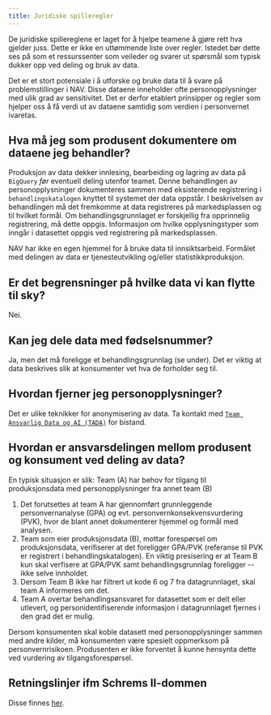 ```yaml
---
title: Juridiske spilleregler
---
```

De juridiske spillereglene er laget for å hjelpe teamene å gjøre rett hva gjelder juss.
Dette er ikke en uttømmende liste over regler.
Istedet bør dette ses på som et ressurssenter som veileder og svarer ut spørsmål som typisk dukker opp ved deling og bruk av data.

Det er et stort potensiale i å utforske og bruke data til å svare på problemstillinger i NAV.
Disse dataene inneholder ofte personopplysninger med ulik grad av sensitivitet.
Det er derfor  etablert prinsipper og regler som hjelper oss å få verdi ut av dataene samtidig som verdien i personvernet ivaretas.

## Hva må jeg som **produsent** dokumentere om dataene jeg behandler?
Produksjon av data dekker innlesing, bearbeiding og lagring av data på `BigQuery` *før* eventuell deling utenfor teamet.
Denne behandlingen av personopplysninger dokumenteres sammen med eksisterende registrering i `behandlingskatalogen` knyttet til systemet der data oppstår.
I beskrivelsen av behandlingen må det fremkomme at data registreres på markedsplassen og til hvilket formål.
Om behandlingsgrunnlaget er forskjellig fra opprinnelig registrering, må dette oppgis.
Informasjon om hvilke opplysningstyper som inngår i datasettet oppgis ved registrering på markedsplassen.

NAV har ikke en egen hjemmel for å bruke data til innsiktsarbeid.
Formålet med delingen av data er tjenesteutvikling og/eller statistikkproduksjon.

## Er det begrensninger på hvilke data vi kan flytte til sky?
Nei.

## Kan jeg dele data med fødselsnummer?
Ja, men det må foreligge et behandlingsgrunnlag (se under).
Det er viktig at data beskrives slik at konsumenter vet hva de forholder seg til.

## Hvordan fjerner jeg personopplysninger?
Det er ulike teknikker for anonymisering av data.
Ta kontakt med [`Team Ansvarlig Data og AI (TADA)`](https://nav-it.slack.com/archives/C03CXENSLMV) for bistand.

## Hvordan er ansvarsdelingen mellom produsent og konsument ved deling av data?
En typisk situasjon er slik: Team (A) har behov for tilgang til produksjonsdata med personopplysninger fra annet team (B)

1. Det forutsettes at team A har gjennomført grunnleggende personvernanalyse (GPA) og evt. personvernkonsekvensvurdering (PVK), hvor de blant annet dokumenterer hjemmel og formål med analysen.
2. Team som eier produksjonsdata (B), mottar forespørsel om produksjonsdata, verifiserer at det foreligger GPA/PVK (referanse til PVK er registrert i behandlingskatalogen).
En viktig presisering er at Team B kun skal verfisere at GPA/PVK samt behandlingsgrunnlag foreligger -- ikke selve innholdet.
3. Dersom Team B ikke har filtrert ut kode 6 og 7 fra datagrunnlaget, skal team A informeres om det.
4. Team A overtar behandlingsansvaret for datasettet som er delt eller utlevert, og personidentifiserende informasjon i datagrunnlaget fjernes i den grad det er mulig.

Dersom konsumenten skal koble datasett med personopplysninger sammen med andre kilder, må konsumenten være spesielt oppmerksom på personvernrisikoen.
Produsenten er ikke forventet å kunne hensynta dette ved vurdering av tilgangsforespørsel.

## Retningslinjer ifm Schrems II-dommen
Disse finnes [her](https://nav-it.slack.com/archives/CGRMQHT50/p1650979093246669?thread_ts=1648108682.804329&cid=CGRMQHT50).